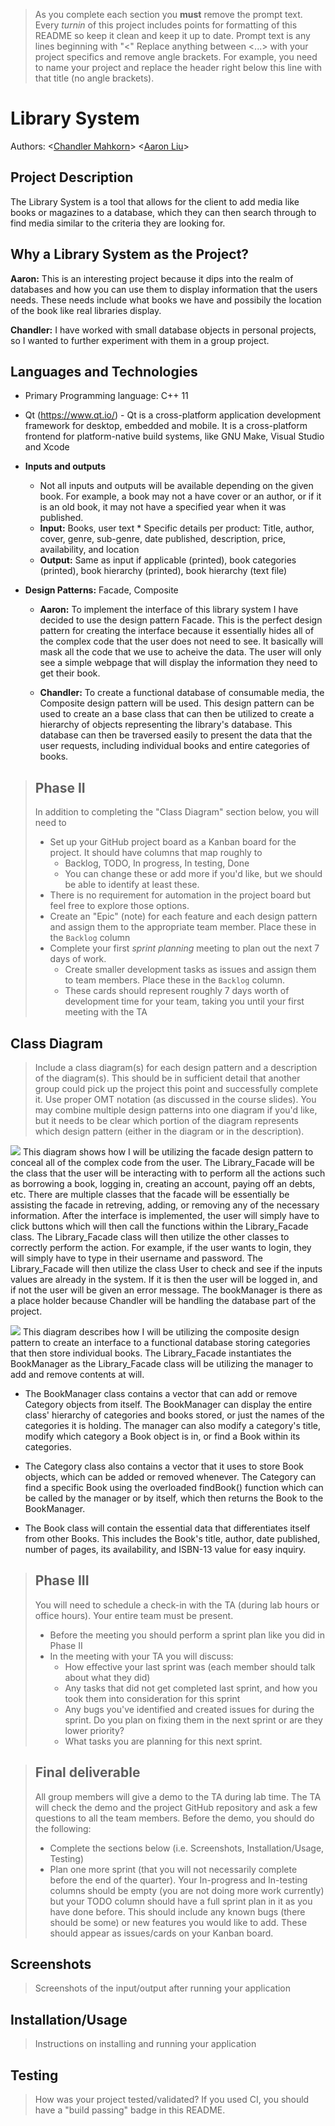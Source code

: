 

 > As you complete each section you **must** remove the prompt text. Every *turnin* of this project includes points for formatting of this README so keep it clean and keep it up to date. 
 > Prompt text is any lines beginning with "\<"
 > Replace anything between \<...\> with your project specifics and remove angle brackets. For example, you need to name your project and replace the header right below this line with that title (no angle brackets). 
# Library System
 Authors: \<[Chandler Mahkorn](https://github.com/CMahk)\> \<[Aaron Liu](https://github.com/aliu112)\>

## Project Description
The Library System is a tool that allows for the client to add media like books or magazines to a database, which they can then search through to find media similar to the criteria they are looking for.

## Why a Library System as the Project?
 **Aaron:** This is an interesting project because it dips into the realm of databases and how you can use them to display information that the users needs. These needs include what books we have and possibily the location of the book like real libraries display.
 
 **Chandler:** I have worked with small database objects in personal projects, so I wanted to further experiment with them in a group project.

## Languages and Technologies
* Primary Programming language: C++ 11
* Qt (https://www.qt.io/) - Qt is a cross-platform application development framework for desktop, embedded and mobile. It is a cross-platform frontend for platform-native build systems, like GNU Make, Visual Studio and Xcode
* **Inputs and outputs**
	* Not all inputs and outputs will be available depending on the given book. For example, a book may not a have cover or an author, or if it is an old book, it may not have a specified year when it was published.
	* **Input:** Books, user text
        	* Specific details per product: Title, author, cover, genre, sub-genre, date published, description, price, availability, and location
	* **Output:** Same as input if applicable (printed), book categories (printed), book hierarchy (printed), book hierarchy (text file)
 
* **Design Patterns:** Facade, Composite

	* **Aaron:** To implement the interface of this library system I have decided to use the design pattern Facade. This is the perfect design pattern for creating the interface because it essentially hides all of the complex code that the user does not need to see. It basically will mask all the code that we use to acheive the data. The user will only see a simple webpage that will display the information they need to get their book.
 
	* **Chandler:** To create a functional database of consumable media, the Composite design pattern will be used. This design pattern can be used to create an a base class that can then be utilized to create a hierarchy of objects representing the library's database. This database can then be traversed easily to present the data that the user requests, including individual books and entire categories of books.

 > ## Phase II
 > In addition to completing the "Class Diagram" section below, you will need to 
 > * Set up your GitHub project board as a Kanban board for the project. It should have columns that map roughly to 
 >   * Backlog, TODO, In progress, In testing, Done
 >   * You can change these or add more if you'd like, but we should be able to identify at least these.
 > * There is no requirement for automation in the project board but feel free to explore those options.
 > * Create an "Epic" (note) for each feature and each design pattern and assign them to the appropriate team member. Place these in the `Backlog` column
 > * Complete your first *sprint planning* meeting to plan out the next 7 days of work.
 >   * Create smaller development tasks as issues and assign them to team members. Place these in the `Backlog` column.
 >   * These cards should represent roughly 7 days worth of development time for your team, taking you until your first meeting with the TA
## Class Diagram
 > Include a class diagram(s) for each design pattern and a description of the diagram(s). This should be in sufficient detail that another group could pick up the project this point and successfully complete it. Use proper OMT notation (as discussed in the course slides). You may combine multiple design patterns into one diagram if you'd like, but it needs to be clear which portion of the diagram represents which design pattern (either in the diagram or in the description). 
 
![](https://github.com/cs100/final-project-cmahk001-kdo055-aliu112/blob/master/Facade.png)
This diagram shows how I will be utilizing the facade design pattern to conceal all of the complex code from the user. The Library_Facade will be the class that the user will be interacting with to perform all the actions such as borrowing a book, logging in, creating an account, paying off an debts, etc. There are multiple classes that the facade will be essentially be assisting the facade in retreving, adding, or removing any of the necessary information. After the interface is implemented, the user will simply have to click buttons which will then call the functions within the Library_Facade class. The Library_Facade class will then utilize the other classes to correctly perform the action. For example, if the user wants to login, they will simply have to type in their username and password. The Library_Facade will then utilize the class User to check and see if the inputs values are already in the system. If it is then the user will be logged in, and if not the user will be given an error message. The bookManager is there as a place holder because Chandler will be handling the database part of the project.
 
![](https://github.com/cs100/final-project-cmahk001-kdo055-aliu112/blob/master/Composite.png)
This diagram describes how I will be utilizing the composite design pattern to create an interface to a functional database storing categories that then store individual books. The Library_Facade instantiates the BookManager as the Library_Facade class will be utilizing the manager to add and remove contents at will. 
* The BookManager class contains a vector that can add or remove Category objects from itself. The BookManager can display the entire class' hierarchy of categories and books stored, or just the names of the categories it is holding. The manager can also modify a category's title, modify which category a Book object is in, or find a Book within its categories. 

* The Category class also contains a vector that it uses to store Book objects, which can be added or removed whenever. The Category can find a specific Book using the overloaded findBook() function which can be called by the manager or by itself, which then returns the Book to the BookManager.
 
* The Book class will contain the essential data that differentiates itself from other Books. This includes the Book's title, author, date published, number of pages, its availability, and ISBN-13 value for easy inquiry.
 
 > ## Phase III
 > You will need to schedule a check-in with the TA (during lab hours or office hours). Your entire team must be present. 
 > * Before the meeting you should perform a sprint plan like you did in Phase II
 > * In the meeting with your TA you will discuss: 
 >   - How effective your last sprint was (each member should talk about what they did)
 >   - Any tasks that did not get completed last sprint, and how you took them into consideration for this sprint
 >   - Any bugs you've identified and created issues for during the sprint. Do you plan on fixing them in the next sprint or are they lower priority?
 >   - What tasks you are planning for this next sprint.

 > ## Final deliverable
 > All group members will give a demo to the TA during lab time. The TA will check the demo and the project GitHub repository and ask a few questions to all the team members. 
 > Before the demo, you should do the following:
 > * Complete the sections below (i.e. Screenshots, Installation/Usage, Testing)
 > * Plan one more sprint (that you will not necessarily complete before the end of the quarter). Your In-progress and In-testing columns should be empty (you are not doing more work currently) but your TODO column should have a full sprint plan in it as you have done before. This should include any known bugs (there should be some) or new features you would like to add. These should appear as issues/cards on your Kanban board. 
 ## Screenshots
 > Screenshots of the input/output after running your application
 ## Installation/Usage
 > Instructions on installing and running your application
 ## Testing
 > How was your project tested/validated? If you used CI, you should have a "build passing" badge in this README.
 
